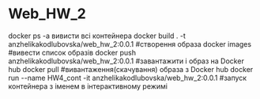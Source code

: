 # Web_HW_2
docker ps -a  вивисти всі контейнера
docker build . -t anzhelikakodlubovska/web_hw_2:0.0.1 #створення образа
docker images #вивести список образів
docker push anzhelikakodlubovska/web_hw_2:0.0.1 #завантажити і образ на Docker hub
docker pull #вивантаження(скачування) образа з Docker hub
docker run --name HW4_cont -it anzhelikakodlubovska/web_hw_2:0.0.1 #запуск контейнера з іменем в інтерактивному режимі